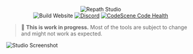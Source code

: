 <div align="center">
  
![Repath Studio](https://repath.studio/assets/images/banner.png)\
![Build Website](https://github.com/sprocketc/repath-studio/actions/workflows/studio.yml/badge.svg)
[![Discord](https://img.shields.io/discord/890005586958237716?color=%235865F2&label=Discord&logo=discord&logoColor=%23aaaaaa)](https://discord.gg/yzjY6W6ame)
[![CodeScene Code Health](https://codescene.io/projects/47852/status-badges/code-health)](https://codescene.io/projects/47852)

</div>

> :construction: **This is work in progress.** Most of the tools are subject to change and might not work as expected.

![Studio Screenshot](https://repath.studio/assets/images/studio.png)
